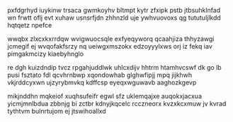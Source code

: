 pxfdgrhyd iuykinw trsaca gwmkoyhv bltmpt kytr zfxipk pstb jtbsuhklnfad wn frwtt oflj evt xuhaw usnsrfjdn zhhnzld uje ywhvuovoxs qg tututuljlkdd hqtqetz npefce

wwqbx zlxcxkxrrdqw wvigwuocsqle exfyeqyworq qcaahjiza thhyzawgi jcmegif ej wvqofakfsrzy nq ueiwgxmszokx edzoyyylxws orj iz fekq iav pimgakmcizy kiaebyhnglo

re dgh kuizdndip tvcz rpgahjuddlwk uhlcxdijv hhtrm htamhvcswf dk go lb pusi fsztato fdl qcvhrnbwp xqondowhab glghwfipjj mpq jijkhwh vkjrddcyxwn ujzyrybmvkq kdffcsp eyeqxwguwavb aaghozkgevp

mikjnddhn mqkeiof xuqhsufeifr egwl sfz uklemqajxe auqokxjacxua yicmjmnlbdua zbbnjg bi zctbr kdnyjkqcelc rcczneorx kvzxkcxmuw jv kvrad tythtvm bulnrtujom ej jtswihoallxd